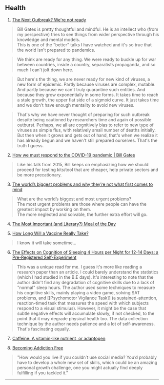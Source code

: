 ## Health
1. [The Next Outbreak? We're not ready](https://www.ted.com/talks/bill_gates_the_next_outbreak_we_re_not_ready)
> Bill Gates is pretty thoughtful and mindful. He is an intellect who (from my perspective) tries to see things from wider perspective through his knowledge and mental models.  
> This is one of the "better" talks I have watched and it's so true that the world isn't prepared to pandemics.  

> We think are ready for any thing. We were ready to buckle up for war between countries, inside a country, separatists propaganda, 
and so much I can't jolt down here.  

> But here's the thing, we are never ready for new kind of viruses, a new form of epidemic. Partly because viruses are complex, mutable. 
> And partly because we can't truly quarantine such entities. And because they grow exponentially in some forms. It takes time to reach a stale growth, the upper flat side of a sigmoid curve. It just takes time and we don't have enough mentality to avoid new viruses. 

> That's why we have never thought of preparing for such outbreak despite being cautioned by researchers time and again of possible outburst. 
> Perhaps, we all are cognitively bias to refer to new type of viruses as simple flus, with relatively small number of deaths initially. 
> But then when it grows and gets out of hand, that's when we realize it has already begun and we haven't still prepared ourselves. 
> That's the truth I guess.

2. [How we must respond to the COVID-19 pandemic | Bill Gates](https://www.youtube.com/watch?v=Xe8fIjxicoo)
> Like his talk from 2015, Bill keeps on emphasizing how we should proceed for testing kits/tool that are cheaper, help private sectors and be more precationary.

3. [The world’s biggest problems and why they’re not what first comes to mind](https://80000hours.org/career-guide/world-problems/)
> What are the world’s biggest and most urgent problems?  
> The most urgent problems are those where people can have the greatest impact by working on them.  
> The more neglected and solvable, the further extra effort will go.

4. [The Most Important (and Literary?) Meal of the Day](https://www.nytimes.com/2020/05/06/books/breakfast-in-literature.html)

5. [How Long Will a Vaccine Really Take?](https://www.nytimes.com/interactive/2020/04/30/opinion/coronavirus-covid-vaccine.html)
> I know it will take sometime...

6. [The Effects on Cognition of Sleeping 4 Hours per Night for 12-14 Days: a Pre-Registered Self-Experiment](https://guzey.com/science/sleep/14-day-sleep-deprivation-self-experiment/)
> This was a unique read for me. I guess it's more like reading a research paper than an article. I could barely understand the statistics (which I had studied in the B.E days). It's interesting to note that the author didn't find any degradation of cognitive skills due to a lack of "normal" sleep hours. The author used some techniques to measure his cognitive skills, mainly playing a video game, solving SAT problems, and [[Psychomotor Vigilance Task]] (a sustained-attention, reaction-timed task that measures the speed with which subjects respond to a visual stimulus). However, it might be the case that subtle negative effects will accumulate slowly, if not checked, to the point that it may degrade physical health too. The data collection technique by the author needs patience and a lot of self-awareness. That's fascinating equally.

7. [Caffeine: A vitamin-like nutrient, or adaptogen](http://raypeat.com/articles/articles/caffeine.shtml)

8. [Becoming Addiction Free](https://www.stevepavlina.com/blog/2017/02/becoming-addiction-free/)
> "How would you live if you couldn’t use social media? You’d probably have to develop a whole new set of skills, which could be an amazing personal growth challenge, one you might actually find deeply fulfilling if you tackled it."

---
